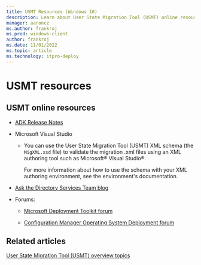 ```yaml
---
title: USMT Resources (Windows 10)
description: Learn about User State Migration Tool (USMT) online resources, including Microsoft Visual Studio and forums.
manager: aaroncz
ms.author: frankroj
ms.prod: windows-client
author: frankroj
ms.date: 11/01/2022
ms.topic: article
ms.technology: itpro-deploy
---
```


# USMT resources

## USMT online resources

- [ADK Release Notes](/windows-hardware/get-started/what-s-new-in-kits-and-tools)

- Microsoft Visual Studio

  - You can use the User State Migration Tool (USMT) XML schema (the `MigXML.xsd` file) to validate the migration .xml files using an XML authoring tool such as Microsoft® Visual Studio®.
  
    For more information about how to use the schema with your XML authoring environment, see the environment's documentation.

- [Ask the Directory Services Team blog](https://techcommunity.microsoft.com/t5/ask-the-directory-services-team/bg-p/AskDS)

- Forums:

  - [Microsoft Deployment Toolkit forum](/answers/topics/mem-mdt.html)

  - [Configuration Manager Operating System Deployment forum](/answers/topics/mem-cm-osd.html)

## Related articles

[User State Migration Tool (USMT) overview topics](usmt-topics.md)
